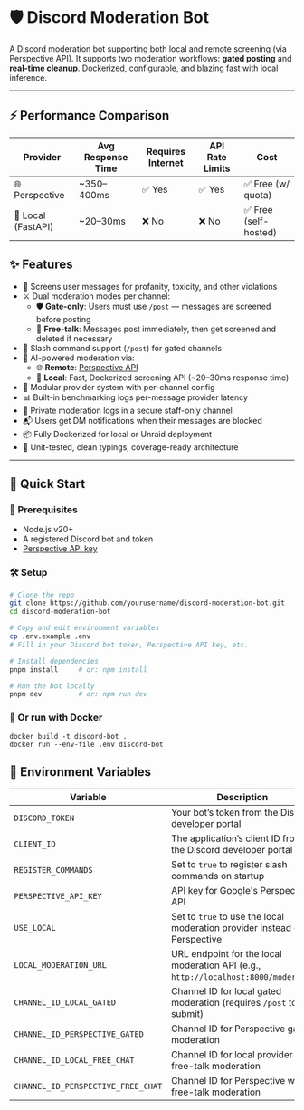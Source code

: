 # 🛡️ Discord Moderation Bot

A Discord moderation bot supporting both local and remote screening (via Perspective API). It supports two moderation workflows: **gated posting** and **real-time cleanup**. Dockerized, configurable, and blazing fast with local inference.

---

## ⚡ Performance Comparison

| Provider        | Avg Response Time | Requires Internet | API Rate Limits | Cost        |
|----------------|-------------------|-------------------|------------------|-------------|
| 🌐 Perspective  | ~350–400ms        | ✅ Yes             | ✅ Yes            | ✅ Free (w/ quota) |
| 🧱 Local (FastAPI) | ~20–30ms          | ❌ No              | ❌ No             | ✅ Free (self-hosted) |

## ✨ Features

- 🧼 Screens user messages for profanity, toxicity, and other violations
- ⚔️ Dual moderation modes per channel:
  - 🛡️ **Gate-only**: Users must use `/post` — messages are screened before posting
  - 💬 **Free-talk**: Messages post immediately, then get screened and deleted if necessary
- 🤖 Slash command support (`/post`) for gated channels
- 🧠 AI-powered moderation via:
  - 🌐 **Remote**: [Perspective API](https://www.perspectiveapi.com/)
  - 🧱 **Local**: Fast, Dockerized screening API (~20–30ms response time)
- 🧩 Modular provider system with per-channel config
- 📊 Built-in benchmarking logs per-message provider latency
- 🔐 Private moderation logs in a secure staff-only channel
- 📬 Users get DM notifications when their messages are blocked
- 📦 Fully Dockerized for local or Unraid deployment
- 🧪 Unit-tested, clean typings, coverage-ready architecture

---

## 🚀 Quick Start

### 🔧 Prerequisites

- Node.js v20+
- A registered Discord bot and token
- [Perspective API key](https://developers.perspectiveapi.com/s/docs-get-started)

### 🛠️ Setup

```bash
# Clone the repo
git clone https://github.com/yourusername/discord-moderation-bot.git
cd discord-moderation-bot

# Copy and edit environment variables
cp .env.example .env
# Fill in your Discord bot token, Perspective API key, etc.

# Install dependencies
pnpm install     # or: npm install

# Run the bot locally
pnpm dev         # or: npm run dev
```

### 🐳 Or run with Docker

```
docker build -t discord-bot .
docker run --env-file .env discord-bot
```


## 🔐 Environment Variables

| Variable                     | Description                                                                 |
|-----------------------------|-----------------------------------------------------------------------------|
| `DISCORD_TOKEN`             | Your bot’s token from the Discord developer portal                         |
| `CLIENT_ID`                 | The application’s client ID from the Discord developer portal              |
| `REGISTER_COMMANDS`         | Set to `true` to register slash commands on startup                        |
| `PERSPECTIVE_API_KEY`       | API key for Google's Perspective API                                        |
| `USE_LOCAL`                 | Set to `true` to use the local moderation provider instead of Perspective   |
| `LOCAL_MODERATION_URL`      | URL endpoint for the local moderation API (e.g., `http://localhost:8000/moderate`) |
| `CHANNEL_ID_LOCAL_GATED`    | Channel ID for local gated moderation (requires `/post` to submit)         |
| `CHANNEL_ID_PERSPECTIVE_GATED` | Channel ID for Perspective gated moderation                            |
| `CHANNEL_ID_LOCAL_FREE_CHAT`   | Channel ID for local provider with free-talk moderation                |
| `CHANNEL_ID_PERSPECTIVE_FREE_CHAT` | Channel ID for Perspective with free-talk moderation             |
